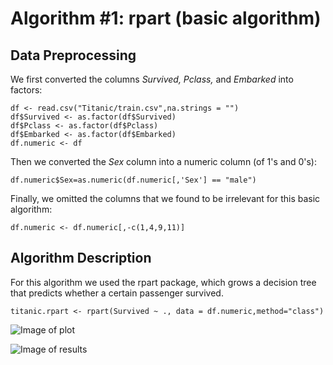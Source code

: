 # Algorithm \#1: rpart (basic algorithm)

## Data Preprocessing 
We first converted the columns _Survived, Pclass,_ and _Embarked_ into factors:

```{r}
df <- read.csv("Titanic/train.csv",na.strings = "")
df$Survived <- as.factor(df$Survived)
df$Pclass <- as.factor(df$Pclass)
df$Embarked <- as.factor(df$Embarked)
df.numeric <- df
```
Then we converted the _Sex_ column into a numeric column (of 1's and 0's):
```{r}
df.numeric$Sex=as.numeric(df.numeric[,'Sex'] == "male")
```
Finally, we omitted the columns that we found to be irrelevant for this basic algorithm:
```{r}
df.numeric <- df.numeric[,-c(1,4,9,11)]
```

## Algorithm Description
For this algorithm we used the rpart package, which grows a decision tree that predicts whether a certain passenger survived.
```{r}
titanic.rpart <- rpart(Survived ~ ., data = df.numeric,method="class")
```
![Image of plot](https://github.com/sionovd/Titanic-Assignment/blob/master/images/Rplot.png)


![Image of results](https://github.com/sionovd/Titanic-Assignment/blob/master/images/rpart.png)
